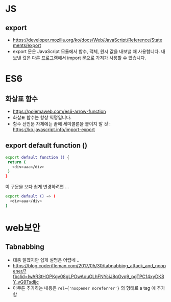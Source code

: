 # JS

## export
 - https://developer.mozilla.org/ko/docs/Web/JavaScript/Reference/Statements/export
 - export 문은 JavaScript 모듈에서 함수, 객체, 원시 값을 내보낼 때 사용합니다. 내보낸 값은 다른 프로그램에서 import 문으로 가져가 사용할 수 있습니다.


# ES6

## 화살표 함수
 - https://poiemaweb.com/es6-arrow-function
 - 화살표 함수는 항상 익명입니다.
 - 함수 선언문 자체에는 끝에 세미콜론을 붙이지 말 것 : https://ko.javascript.info/import-export


## export default function ()
```bash
export default function () {
 return (
   <div>aaa</div>
 )
}
```
 이 구문을 보다 쉽게 변경하려면 ...

```bash
export default () => (
  <div>aaa</div>
)
```

# web보안

## Tabnabbing
 - 대충 알겠지만 쉽게 설명은 어렵네 ..
 - https://blog.coderifleman.com/2017/05/30/tabnabbing_attack_and_noopener/?fbclid=IwAR3tHOPKgv08gLPOwAouOLhFNYciJ8qGvq9_pgTPC14xyDK8Y_vG9TsdIjc
 - 아무튼 추가하는 내용은 `rel={'noopener noreferrer'}` 의 형태르 a tag 에 추가함

